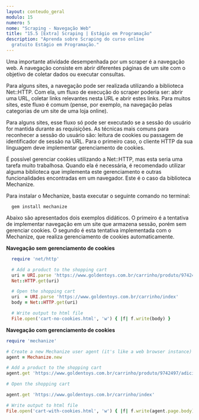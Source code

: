```yaml
---
layout: conteudo_geral
modulo: 15
numero: 5
nome: "Scraping - Navegação Web"
title: "15.5 [Extra] Scraping | Estágio em Programação"
description: "Aprenda sobre Scraping do curso online
  gratuito Estágio em Programação."
---
```


Uma importante atividade desempenhada por um scraper é a navegação web. A navegação consiste em abrir diferentes páginas de um site com o objetivo de coletar dados ou executar consultas.

Para alguns sites, a navegação pode ser realizada utilizando a biblioteca Net::HTTP. Com ela, um fluxo de execução do scraper poderia ser: abrir uma URL, coletar links relevantes nesta URL e abrir estes links. Para muitos sites, este fluxo é comum (pense, por exemplo, na navegação pelas categorias de um site de uma loja online).

Para alguns sites, esse fluxo só pode ser executado se a sessão do usuário for mantida durante as requisições. As técnicas mais comuns para reconhecer a sessão do usuário são: leitura de cookies ou passagem de identificador de sessão na URL. Para o primeiro caso, o cliente HTTP da sua linguagem deve implementar gerenciamento de cookies.

É possível gerenciar cookies utilizando a Net::HTTP, mas esta seria uma tarefa muito trabalhosa. Quando ela é necessária, é recomendado utilizar alguma biblioteca que implementa este gerenciamento e outras funcionalidades encontradas em um navegador. Este é o caso da biblioteca Mechanize.

Para instalar o Mechanize, basta executar o seguinte comando no terminal:

```
  gem install mechanize
```

Abaixo são apresentados dois exemplos didáticos. O primeiro é a tentativa de implementar navegação em um site que armazena sessão, porém sem gerenciar cookies. O segundo é esta tentativa implementada com o Mechanize, que realiza gerenciamento de cookies automaticamente.

**Navegação sem gerenciamento de cookies**

```ruby
  require 'net/http'

  # Add a product to the shopping cart
  uri = URI.parse 'https://www.goldentoys.com.br/carrinho/produto/9742497/adicionar'
  Net::HTTP.get(uri)

  # Open the shopping cart
  uri  = URI.parse 'https://www.goldentoys.com.br/carrinho/index'
  body = Net::HTTP.get(uri)

  # Write output to html file
  File.open('cart-no-cookies.html', 'w') { |f| f.write(body) }
```

**Navegação com gerenciamento de cookies**

```ruby
require 'mechanize'

# Create a new Mechanize user agent (it's like a web browser instance)
agent = Mechanize.new

# Add a product to the shopping cart
agent.get 'https://www.goldentoys.com.br/carrinho/produto/9742497/adicionar'

# Open the shopping cart

agent.get 'https://www.goldentoys.com.br/carrinho/index'

# Write output to html file
File.open('cart-with-cookies.html', 'w') { |f| f.write(agent.page.body) }
```